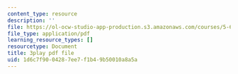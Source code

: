 ```yaml
---
content_type: resource
description: ''
file: https://ol-ocw-studio-app-production.s3.amazonaws.com/courses/5-61-physical-chemistry-fall-2017/1d6c7f9004287ee7f1b49b50010a8a5a_BOryXuUMjI0.pdf
file_type: application/pdf
learning_resource_types: []
resourcetype: Document
title: 3play pdf file
uid: 1d6c7f90-0428-7ee7-f1b4-9b50010a8a5a
---
```

